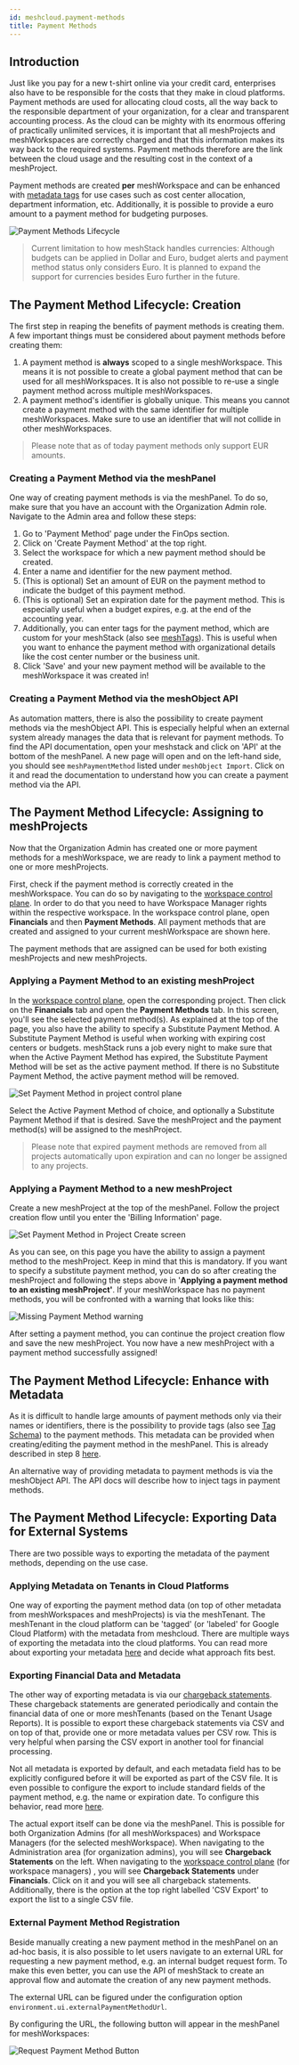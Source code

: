 ```yaml
---
id: meshcloud.payment-methods
title: Payment Methods
---
```


## Introduction

Just like you pay for a new t-shirt online via your credit card, enterprises also have to be responsible for the costs that they make in cloud platforms. Payment methods are used for allocating cloud costs, all the way back to the responsible department of your organization, for a clear and transparent accounting process. As the cloud can be mighty with its enormous offering of practically unlimited services, it is important that all meshProjects and meshWorkspaces are correctly charged and that this information makes its way back to the required systems. Payment methods therefore are the link between the cloud usage and the resulting cost in the context of a meshProject.

Payment methods are created **per** meshWorkspace and can be enhanced with [metadata tags](meshcloud.metadata-tags.md) for use cases such as cost center allocation, department information, etc. Additionally, it is possible to provide a euro amount to a payment method for budgeting purposes.

![Payment Methods Lifecycle](assets/payment_methods/payment_method_overall_lifecycle.png)

> Current limitation to how meshStack handles currencies: Although budgets can be applied in Dollar and Euro, budget alerts and payment method status only considers Euro. It is planned to expand the support for currencies besides Euro further in the future.

## The Payment Method Lifecycle: Creation

The first step in reaping the benefits of payment methods is creating them. A few important things must be considered about payment methods before creating them:

1. A payment method is **always** scoped to a single meshWorkspace. This means it is not possible to create a global payment method that can be used for all meshWorkspaces. It is also not possible to re-use a single payment method across multiple meshWorkspaces.
2. A payment method's identifier is globally unique. This means you cannot create a payment method with the same identifier for multiple meshWorkspaces. Make sure to use an identifier that will not collide in other meshWorkspaces.

> Please note that as of today payment methods only support EUR amounts. 

### Creating a Payment Method via the meshPanel

One way of creating payment methods is via the meshPanel. To do so, make sure that you have an account with the Organization Admin role. Navigate to the Admin area and follow these steps:

1. Go to 'Payment Method' page under the FinOps section.
2. Click on 'Create Payment Method' at the top right.
3. Select the workspace for which a new payment method should be created.
4. Enter a name and identifier for the new payment method.
5. (This is optional) Set an amount of EUR on the payment method to indicate the budget of this payment method.
6. (This is optional) Set an expiration date for the payment method. This is especially useful when a budget expires, e.g. at the end of the accounting year.
7. Additionally, you can enter tags for the payment method, which are custom for your meshStack (also see [meshTags](meshstack.metadata-tags.md)). This is useful when you want to enhance the payment method with organizational details like the cost center number or the business unit.
8. Click 'Save' and your new payment method will be available to the meshWorkspace it was created in!

### Creating a Payment Method via the meshObject API

As automation matters, there is also the possibility to create payment methods via the meshObject API. This is especially helpful when an external system already manages the data that is relevant for payment methods. To find the API documentation, open your meshstack and click on 'API' at the bottom of the meshPanel. A new page will open and on the left-hand side, you should see `meshPaymentMethod` listed under `meshObject Import`. Click on it and read the documentation to understand how you can create a payment method via the API.

## The Payment Method Lifecycle: Assigning to meshProjects

Now that the Organization Admin has created one or more payment methods for a meshWorkspace, we are ready to link a payment method to one or more meshProjects.

First, check if the payment method is correctly created in the meshWorkspace. You can do so by navigating to the [workspace control plane](./meshcloud.workspace.md#managing-your-meshworkspace). In order to do that you need to have Workspace Manager rights within the respective workspace. In the workspace control plane, open **Financials** and then **Payment Methods**. All payment methods that are created and assigned to your current meshWorkspace are shown here.

The payment methods that are assigned can be used for both existing meshProjects and new meshProjects.

### Applying a Payment Method to an existing meshProject

In the [workspace control plane](./meshcloud.workspace.md#managing-your-meshworkspace), open the corresponding project. Then click on the **Financials** tab and open the **Payment Methods** tab. In this screen, you'll see the selected payment method(s). As explained at the top of the page, you also have the ability to specify a Substitute Payment Method. A Substitute Payment Method is useful when working with expiring cost centers or budgets. meshStack runs a job every night to make sure that when the Active Payment Method has expired, the Substitute Payment Method will be set as the active payment method. If there is no Substitute Payment Method, the active payment method will be removed.

![Set Payment Method in project control plane](assets/payment_methods/payment_method_selection_project_edit.png)

Select the Active Payment Method of choice, and optionally a Substitute Payment Method if that is desired. Save the meshProject and the payment method(s) will be assigned to the meshProject.

> Please note that expired payment methods are removed from all projects automatically upon expiration and can no longer be assigned to any projects.

### Applying a Payment Method to a new meshProject

Create a new meshProject at the top of the meshPanel. Follow the project creation flow until you enter the 'Billing Information' page.

![Set Payment Method in Project Create screen](assets/payment_methods/payment_method_selection_project_create.png)

As you can see, on this page you have the ability to assign a payment method to the meshProject. Keep in mind that this is mandatory. If you want to specify a substitute payment method, you can do so after creating the meshProject and following the steps above in '**Applying a payment method to an existing meshProject'**. If your meshWorkspace has no payment methods, you will be confronted with a warning that looks like this:

![Missing Payment Method warning](assets/payment_methods/payment_method_missing_in_project_create.png)

After setting a payment method, you can continue the project creation flow and save the new meshProject. You now have a new meshProject with a payment method successfully assigned!

## The Payment Method Lifecycle: Enhance with Metadata

As it is difficult to handle large amounts of payment methods only via their names or identifiers, there is the possibility to provide tags (also see [Tag Schema](meshstack.metadata-tags.md)) to the payment methods. This metadata can be provided when creating/editing the payment method in the meshPanel. This is already described in step 8 [here](#creating-a-payment-method-via-the-meshpanel).

An alternative way of providing metadata to payment methods is via the meshObject API. The API docs will describe how to inject tags in payment methods.

## The Payment Method Lifecycle: Exporting Data for External Systems

There are two possible ways to exporting the metadata of the payment methods, depending on the use case.

### Applying Metadata on Tenants in Cloud Platforms

One way of exporting the payment method data (on top of other metadata from meshWorkspaces and meshProjects) is via the meshTenant. The meshTenant in the cloud platform can be 'tagged' (or 'labeled' for Google Cloud Platform) with the metadata from meshcloud. There are multiple ways of exporting the metadata into the cloud platforms. You can read more about exporting your metadata [here](meshstack.metadata-tags.md#meshtenant-metadata) and decide what approach fits best.

### Exporting Financial Data and Metadata

The other way of exporting metadata is via our [chargeback statements](meshcloud.project-metering.md#chargeback-statements). These chargeback statements are generated periodically and contain the financial data of one or more meshTenants (based on the Tenant Usage Reports). It is possible to export these chargeback statements via CSV and on top of that, provide one or more metadata values per CSV row. This is very helpful when parsing the CSV export in another tool for financial processing.

Not all metadata is exported by default, and each metadata field has to be explicitly configured before it will be exported as part of the CSV file. It is even possible to configure the export to include standard fields of the payment method, e.g. the name or expiration date. To configure this behavior, read more [here](meshstack.billing.md#chargeback).

The actual export itself can be done via the meshPanel. This is possible for both Organization Admins (for all meshWorkspaces) and Workspace Managers (for the selected meshWorkspace). When navigating to the Administration area (for organization admins), you will see **Chargeback Statements** on the left. When navigating to the [workspace control plane](./meshcloud.workspace.md#managing-your-meshworkspace) (for workspace managers) , you will see **Chargeback Statements** under **Financials**. Click on it and you will see all chargeback statements. Additionally, there is the option at the top right labelled 'CSV Export' to export the list to a single CSV file.

### External Payment Method Registration

Beside manually creating a new payment method in the meshPanel on an ad-hoc basis, it is also possible to let users navigate to an external URL for requesting
a new payment method, e.g. an internal budget request form. To make this even better, you can use the API of meshStack to create an approval flow and automate the creation
of any new payment methods.

The external URL can be figured under the configuration option `environment.ui.externalPaymentMethodUrl`.

By configuring the URL, the following button will appear in the meshPanel for meshWorkspaces:

![Request Payment Method Button](assets/payment_methods/payment_method_request_button.png)
